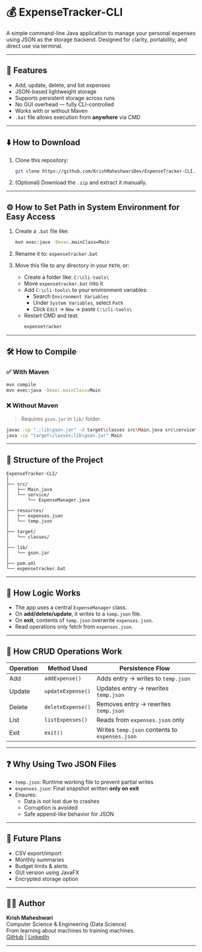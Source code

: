 # 💰 ExpenseTracker-CLI

A simple command-line Java application to manage your personal expenses using JSON as the storage backend. Designed for clarity, portability, and direct use via terminal.

---

## 📌 Features

- Add, update, delete, and list expenses
- JSON-based lightweight storage
- Supports persistent storage across runs
- No GUI overhead — fully CLI-controlled
- Works with or without Maven
- `.bat` file allows execution from **anywhere** via CMD

---

## ⬇️ How to Download

1. Clone this repository:
   ```bash
   git clone https://github.com/KrishMaheshwariDev/ExpenseTracker-CLI.git
   ```
2. (Optional) Download the `.zip` and extract it manually.

---

## ⚙️ How to Set Path in System Environment for Easy Access

1. Create a `.bat` file like:
   ```bat
   mvn exec:java -Dexec.mainClass=Main
   ```
2. Rename it to: `expensetracker.bat`

3. Move this file to any directory in your `PATH`, or:

   - Create a folder like: `C:\cli-tools\`
   - Move `expensetracker.bat` into it
   - Add `C:\cli-tools\` to your environment variables:
     - Search `Environment Variables`
     - Under `System Variables`, select `Path`
     - Click `Edit` → `New` → paste `C:\cli-tools\`
   - Restart CMD and test:
     ```bash
     expensetracker
     ```

---

## 🛠️ How to Compile

### ✅ With Maven
```bash
mvn compile
mvn exec:java -Dexec.mainClass=Main
```

### ❌ Without Maven

> Requires `gson.jar` in `lib/` folder.

```bash
javac -cp ".;lib\gson.jar" -d target\classes src\Main.java src\service\ExpenseManager.java
java -cp "target\classes;lib\gson.jar" Main
```

---

## 🧱 Structure of the Project

```
ExpenseTracker-CLI/
│
├── src/
│   ├── Main.java
│   └── service/
│       └── ExpenseManager.java
│
├── resources/
│   ├── expenses.json
│   └── temp.json
│
├── target/
│   └── classes/
│
├── lib/
│   └── gson.jar
│
├── pom.xml
└── expensetracker.bat
```

---

## 🧠 How Logic Works

- The app uses a central `ExpenseManager` class.
- On **add/delete/update**, it writes to a `temp.json` file.
- On **exit**, contents of `temp.json` overwrite `expenses.json`.
- Read operations only fetch from `expenses.json`.

---

## 🔄 How CRUD Operations Work

| Operation | Method Used     | Persistence Flow                              |
|-----------|------------------|-----------------------------------------------|
| Add       | `addExpense()`   | Adds entry → writes to `temp.json`            |
| Update    | `updateExpense()`| Updates entry → rewrites `temp.json`          |
| Delete    | `deleteExpense()`| Removes entry → rewrites `temp.json`          |
| List      | `listExpenses()` | Reads from `expenses.json` only               |
| Exit      | `exit()`         | Writes `temp.json` contents to `expenses.json`|

---

## ❓ Why Using Two JSON Files

- `temp.json`: Runtime working file to prevent partial writes
- `expenses.json`: Final snapshot written **only on exit**
- Ensures:
  - Data is not lost due to crashes
  - Corruption is avoided
  - Safe append-like behavior for JSON

---

## 🚀 Future Plans

- CSV export/import
- Monthly summaries
- Budget limits & alerts
- GUI version using JavaFX
- Encrypted storage option

---

## 👨‍💻 Author

**Krish Maheshwari**  
Computer Science & Engineering (Data Science)  
From learning about machines to training machines.  
[GitHub](https://github.com/KrishMaheshwariDev) | [LinkedIn](https://www.linkedin.com/in/krish-maheshwari/)

---